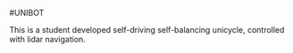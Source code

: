 #UNIBOT

This is a student developed self-driving self-balancing unicycle, controlled with lidar navigation.
